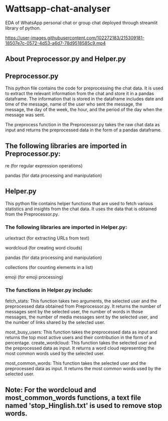 # Wattsapp-chat-analyser
EDA of WhatsApp personal chat or group chat deployed through streamlit library of python. 




https://user-images.githubusercontent.com/102272183/215309181-18507e7c-0572-4d53-a6d7-78d9518585c9.mp4

## About Preprocessor.py and Helper.py

## Preprocessor.py
This python file contains the code for preprocessing the chat data. It is used to extract the relevant information from the chat and store it in a pandas dataframe. The information that is stored in the dataframe includes date and time of the message, name of the user who sent the message, the message, the day of the week, the hour, and the period of the day when the message was sent.

The preprocess function in the Preprocessor.py takes the raw chat data as input and returns the preprocessed data in the form of a pandas dataframe.

## The following libraries are imported in Preprocessor.py:
re (for regular expression operations)

pandas (for data processing and manipulation)

## Helper.py
This python file contains helper functions that are used to fetch various statistics and insights from the chat data. It uses the data that is obtained from the Preprocessor.py.

### The following libraries are imported in Helper.py:

urlextract (for extracting URLs from text)

wordcloud (for creating word clouds)

pandas (for data processing and manipulation)

collections (for counting elements in a list)

emoji (for emoji processing)

### The functions in Helper.py include:


fetch_stats: This function takes two arguments, the selected user and the preprocessed data obtained from Preprocessor.py. It returns the number of messages sent by the selected user, the number of words in those messages, the number of media messages sent by the selected user, and the number of links shared by the selected user.

most_busy_users: This function takes the preprocessed data as input and returns the top most active users and their contribution in the form of a percentage.
create_wordcloud: This function takes the selected user and the preprocessed data as input. It returns a word cloud representing the most common words used by the selected user.

most_common_words: This function takes the selected user and the preprocessed data as input. It returns the most common words used by the selected user.

## Note: For the wordcloud and most_common_words functions, a text file named 'stop_Hinglish.txt' is used to remove stop words.

